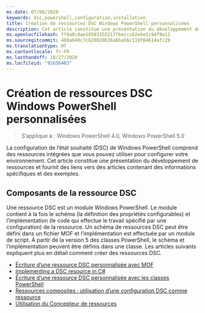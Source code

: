 ```yaml
---
ms.date: 07/08/2020
keywords: dsc,powershell,configuration,installation
title: Création de ressources DSC Windows PowerShell personnalisées
description: Cet article constitue une présentation du développement de ressources et fournit des liens vers des articles contenant des informations spécifiques et des exemples.
ms.openlocfilehash: ff9a0c8ae10583155217fbeccc62e6e1c94f9a11
ms.sourcegitcommit: 488a940c7c828820b36a6ba56c119f64614afc29
ms.translationtype: HT
ms.contentlocale: fr-FR
ms.lasthandoff: 10/27/2020
ms.locfileid: "92656403"
---
```

# <a name="build-custom-windows-powershell-desired-state-configuration-resources"></a>Création de ressources DSC Windows PowerShell personnalisées

> S’applique à : Windows PowerShell 4.0, Windows PowerShell 5.0

La configuration de l’état souhaité (DSC) de Windows PowerShell comprend des ressources intégrées que vous pouvez utiliser pour configurer votre environnement. Cet article constitue une présentation du développement de ressources et fournit des liens vers des articles contenant des informations spécifiques et des exemples.

## <a name="dsc-resource-components"></a>Composants de la ressource DSC

Une ressource DSC est un module Windows PowerShell. Le module contient à la fois le schéma (la définition des propriétés configurables) et l’implémentation (le code qui effectue le travail spécifié par une configuration) de la ressource. Un schéma de ressources DSC peut être défini dans un fichier MOF et l’implémentation est effectuée par un module de script. À partir de la version 5 des classes PowerShell, le schéma et l’implémentation peuvent être définis dans une classe. Les articles suivants expliquent plus en détail comment créer des ressources DSC.

- [Écriture d’une ressource DSC personnalisée avec MOF](authoringResourceMOF.md)
- [Implementing a DSC resource in C#](authoringResourceMofCS.md)
- [Écriture d’une ressource DSC personnalisée avec les classes PowerShell](authoringResourceClass.md)
- [Ressources composites : utilisation d’une configuration DSC comme ressource](authoringResourceComposite.md)
- [Utilisation du Concepteur de ressources](authoringResourceMofDesigner.md)
